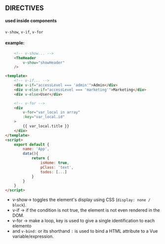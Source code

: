 ## DIRECTIVES
#### used inside components
`v-show`, `v-if`, `v-for`

#### example:
```html
    <!-- v-show... -->
    <TheHeader 
        v-show="showHeader"
    />
```
```html
<template>
    <!-- v-if... -->
    <div v-if="accessLevel === 'admin'">Admin</div>
    <div v-else-if="accessLevel === 'marketing'">Marketing</div>
    <div v-else>User</div>

    <!-- v-for -->
    <div 
        v-for="var_local in array"
        :key="var_local.id"
    >
        {{ var_local.title }}
    </div>
</template>
<script>
    export default {
        name: 'App',
        data(){
            return {
                isHome: true,
                pClass: 'text',
                todos: [...]
            }
        }
    }
</script>
```

- v-show-> toggles the element's display using CSS (`display: none / block`).
- v-if  -> if the condition is not true, the element is not even rendered in the DOM.
- v-for	-> make a loop, key is used to give a single identification to each elemento
- and `v-bind:` or its shorthand `:` is used to bind a HTML attribute to a Vue variable/expression.
